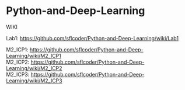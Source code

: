 # Python-and-Deep-Learning
WIKI


Lab1:    https://github.com/sflcoder/Python-and-Deep-Learning/wiki/Lab1  

M2_ICP1: https://github.com/sflcoder/Python-and-Deep-Learning/wiki/M2_ICP1     
M2_ICP2: https://github.com/sflcoder/Python-and-Deep-Learning/wiki/M2_ICP2     
M2_ICP3: https://github.com/sflcoder/Python-and-Deep-Learning/wiki/M2_ICP3
